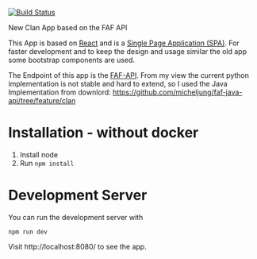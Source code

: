 [![Build Status](https://travis-ci.org/FAForever/clans.svg)](https://travis-ci.org/FAForever/clans)

New Clan App based on the FAF API

This App is based on [React](https://facebook.github.io/react/) and is a [Single Page Application (SPA)](https://www.wikiwand.com/en/Single-page_application). For faster development and to keep the design and usage similar the old app some bootstrap components are used. 

The Endpoint of this app is the [FAF-API](https://github.com/FAForever/api). From my view the current python implementation is not stable and hard to extend, so I used the Java Implementation from downlord: https://github.com/micheljung/faf-java-api/tree/feature/clan


# Installation - without docker

1. Install node
2. Run `npm install`

# Development Server

You can run the development server with

    npm run dev
    
Visit http://localhost:8080/ to see the app.
